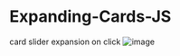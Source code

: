 # Expanding-Cards-JS
card slider expansion on click
![image](https://github.com/user-attachments/assets/7435e289-6125-46cf-a105-0473891e1227)
